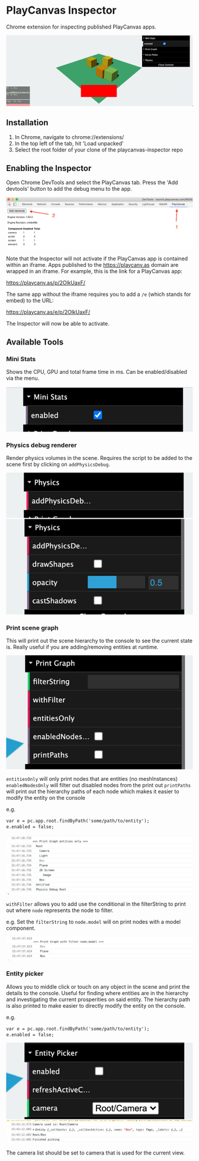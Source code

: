 # PlayCanvas Inspector

Chrome extension for inspecting published PlayCanvas apps.

![Preview](playcanvas-devtools/images/preview-20200715-152807.jpg)

## Installation

1. In Chrome, navigate to chrome://extensions/
2. In the top left of the tab, hit 'Load unpacked'
3. Select the root folder of your clone of the playcanvas-inspector repo

## Enabling the Inspector

Open Chrome DevTools and select the PlayCanvas tab. Press the 'Add devtools' button to add the debug menu to the app.

![DevTools button](playcanvas-devtools/images/devtools-playcanvas-button.jpg)

Note that the Inspector will not activate if the PlayCanvas app is contained within an iframe. Apps published to the https://playcanv.as domain are wrapped in an iframe. For example, this is the link for a PlayCanvas app:

https://playcanv.as/p/2OlkUaxF/

The same app without the iframe requires you to add a `/e` (which stands for embed) to the URL:

https://playcanv.as/e/p/2OlkUaxF/

The Inspector will now be able to activate.

## Available Tools

### Mini Stats
Shows the CPU, GPU and total frame time in ms. Can be enabled/disabled via the menu.

![Mini Stats menu](playcanvas-devtools/images/ministats-menu.jpg)

### Physics debug renderer
Render physics volumes in the scene. Requires the script to be added to the scene first by clicking on `addPhysicsDebug`.

![Physics menu](playcanvas-devtools/images/physics-menu.jpg)
![Physics menu expanded](playcanvas-devtools/images/physics-expanded-menu.jpg)

### Print scene graph
This will print out the scene hierarchy to the console to see the current state is. Really useful if you are adding/removing entities at runtime.

![Print graph menu](playcanvas-devtools/images/print-graph-menu.jpg)

`entitiesOnly` will only print nodes that are entities (no meshInstances)
`enabledNodesOnly` will filter out disabled nodes from the print out
`printPaths` will print out the hierarchy paths of each node which makes it easier to modify the entity on the console

e.g.
```
var e = pc.app.root.findByPath('some/path/to/entity');
e.enabled = false;
```

![Graph entities console](playcanvas-devtools/images/print-graph-entities-only.jpg)

`withFilter` allows you to add use the conditional in the filterString to print out where `node` represents the node to filter.

e.g.
Set the `filterString` to `node.model` will on print nodes with a model component.

![Graph filter with node.model console](playcanvas-devtools/images/print-graph-with-filter-model.jpg)

### Entity picker
Allows you to middle click or touch on any object in the scene and print the details to the console. Useful for finding where entities are in the hierarchy and investigating the current prosperities on said entity. The hierarchy path is also printed to make easier to directly modify the entity on the console.

e.g.
```
var e = pc.app.root.findByPath('some/path/to/entity');
e.enabled = false;
```

![Entity picker menu](playcanvas-devtools/images/entity-picker-menu.jpg)
![Entity picker console](playcanvas-devtools/images/entity-picker.jpg)

The camera list should be set to camera that is used for the current view.
